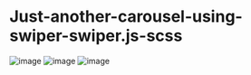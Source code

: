 # Just-another-carousel-using-swiper-swiper.js-scss

![image](https://github.com/kunal7216/Just-another-carousel-using-swiper-swiper.js-scss/assets/112888767/060ec99e-13e3-4cc7-8286-2ec49a0ea0b4)
![image](https://github.com/kunal7216/Just-another-carousel-using-swiper-swiper.js-scss/assets/112888767/08878484-a624-40c4-b603-44b68cad687d)
![image](https://github.com/kunal7216/Just-another-carousel-using-swiper-swiper.js-scss/assets/112888767/3cd5a289-4390-4bc5-8218-7c2230fce50d)
